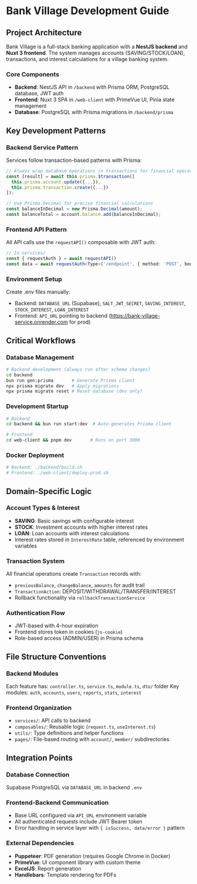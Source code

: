 # Bank Village Development Guide

## Project Architecture

Bank Village is a full-stack banking application with a **NestJS backend** and **Nuxt 3 frontend**. The system manages accounts (SAVING/STOCK/LOAN), transactions, and interest calculations for a village banking system.

### Core Components

- **Backend**: NestJS API in `/backend` with Prisma ORM, PostgreSQL database, JWT auth
- **Frontend**: Nuxt 3 SPA in `/web-client` with PrimeVue UI, Pinia state management
- **Database**: PostgreSQL with Prisma migrations in `/backend/prisma`

## Key Development Patterns

### Backend Service Pattern
Services follow transaction-based patterns with Prisma:
```typescript
// Always wrap database operations in transactions for financial operations
const [result] = await this.prisma.$transaction([
  this.prisma.account.update({...}),
  this.prisma.transaction.create({...})
]);

// Use Prisma.Decimal for precise financial calculations
const balanceInDecimal = new Prisma.Decimal(amount);
const balanceTotal = account.balance.add(balanceInDecimal);
```

### Frontend API Pattern
All API calls use the `requestAPI()` composable with JWT auth:
```typescript
// In services/
const { requestAuth } = await requestAPI()
const data = await requestAuth<Type>('/endpoint', { method: 'POST', body })
```

### Environment Setup
Create .env files manually:
- Backend: `DATABASE_URL` (Supabase), `SALT_JWT_SECRET`, `SAVING_INTEREST`, `STOCK_INTEREST`, `LOAN_INTEREST`
- Frontend: `API_URL` pointing to backend (https://bank-village-service.onrender.com for prod)

## Critical Workflows

### Database Management
```bash
# Backend development (always run after schema changes)
cd backend
bun run gen:prisma       # Generate Prisma client
npx prisma migrate dev   # Apply migrations
npx prisma migrate reset # Reset database (dev only)
```

### Development Startup
```bash
# Backend
cd backend && bun run start:dev  # Auto-generates Prisma client

# Frontend  
cd web-client && pnpm dev       # Runs on port 3000
```

### Docker Deployment
```bash
# Backend: ./backend/build.sh
# Frontend: ./web-client/deploy-prod.sh
```

## Domain-Specific Logic

### Account Types & Interest
- **SAVING**: Basic savings with configurable interest
- **STOCK**: Investment accounts with higher interest rates  
- **LOAN**: Loan accounts with interest calculations
- Interest rates stored in `InterestRate` table, referenced by environment variables

### Transaction System
All financial operations create `Transaction` records with:
- `previousBalance`, `changeBalance`, `amounts` for audit trail
- `TransactionAction`: DEPOSIT/WITHDRAWAL/TRANSFER/INTEREST
- Rollback functionality via `rollbackTransactionService`

### Authentication Flow
- JWT-based with 4-hour expiration
- Frontend stores token in cookies (`js-cookie`)
- Role-based access (ADMIN/USER) in Prisma schema

## File Structure Conventions

### Backend Modules
Each feature has: `controller.ts`, `service.ts`, `module.ts`, `dto/` folder
Key modules: `auth`, `accounts`, `users`, `reports`, `stats`, `interest`

### Frontend Organization  
- `services/`: API calls to backend
- `composables/`: Reusable logic (`request.ts`, `useInterest.ts`)
- `utils/`: Type definitions and helper functions
- `pages/`: File-based routing with `account/`, `member/` subdirectories

## Integration Points

### Database Connection
Supabase PostgreSQL via `DATABASE_URL` in backend `.env`

### Frontend-Backend Communication
- Base URL configured via `API_URL` environment variable
- All authenticated requests include JWT Bearer token
- Error handling in service layer with `{ isSuccess, data/error }` pattern

### External Dependencies
- **Puppeteer**: PDF generation (requires Google Chrome in Docker)
- **PrimeVue**: UI component library with custom theme
- **ExcelJS**: Report generation
- **Handlebars**: Template rendering for PDFs